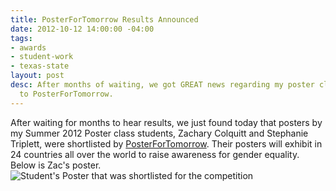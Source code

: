```yaml
---
title: PosterForTomorrow Results Announced
date: 2012-10-12 14:00:00 -04:00
tags:
- awards
- student-work
- texas-state
layout: post
desc: After months of waiting, we got GREAT news regarding my poster class' submissions
  to PosterForTomorrow.
---
```


After waiting for months to hear results, we just found today that posters by my Summer 2012 Poster class students, Zachary Colquitt and Stephanie Triplett, were shortlisted by <a href="http://www.posterfortomorrow.org/en/gallery/competitions/gender-equality-now" target="_blank">PosterForTomorrow</a>. Their posters will exhibit in 24 countries all over the world to raise awareness for gender equality. Below is Zac's poster.
<img src="{{site.url}}img/posts/zacposter.jpg" alt="Student's Poster that was shortlisted for the competition">
